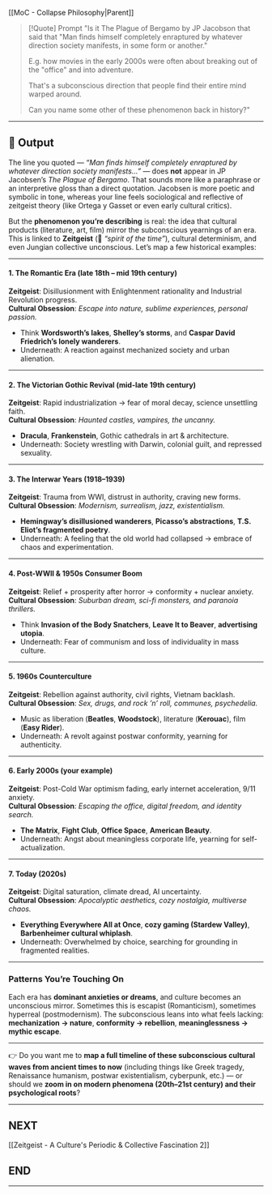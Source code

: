 [[MoC - Collapse Philosophy|Parent]]

> [!Quote] Prompt
> "Is it The Plague of Bergamo by JP Jacobson that said that "Man finds himself completely enraptured by whatever direction society manifests, in some form or another." 
> 
> E.g. how movies in the early 2000s were often about breaking out of the "office" and into adventure. 
> 
> That's a subconscious direction that people find their entire mind warped around. 
> 
> Can you name some other of these phenomenon back in history?"

---
## 🤖 Output

The line you quoted — _“Man finds himself completely enraptured by whatever direction society manifests…”_ — does **not** appear in JP Jacobsen’s _The Plague of Bergamo_. That sounds more like a paraphrase or an interpretive gloss than a direct quotation. Jacobsen is more poetic and symbolic in tone, whereas your line feels sociological and reflective of zeitgeist theory (like Ortega y Gasset or even early cultural critics).

But the **phenomenon you’re describing** is real: the idea that cultural products (literature, art, film) mirror the subconscious yearnings of an era. This is linked to **Zeitgeist** (📘 _“spirit of the time”_), cultural determinism, and even Jungian collective unconscious. Let’s map a few historical examples:

---

#### **1. The Romantic Era (late 18th – mid 19th century)**

**Zeitgeist**: Disillusionment with Enlightenment rationality and Industrial Revolution progress.  
**Cultural Obsession**: _Escape into nature, sublime experiences, personal passion._

- Think **Wordsworth’s lakes**, **Shelley’s storms**, and **Caspar David Friedrich’s lonely wanderers**.
- Underneath: A reaction against mechanized society and urban alienation.

---

#### **2. The Victorian Gothic Revival (mid-late 19th century)**

**Zeitgeist**: Rapid industrialization → fear of moral decay, science unsettling faith.  
**Cultural Obsession**: _Haunted castles, vampires, the uncanny._

- **Dracula**, **Frankenstein**, Gothic cathedrals in art & architecture.
- Underneath: Society wrestling with Darwin, colonial guilt, and repressed sexuality.

---

#### **3. The Interwar Years (1918–1939)**

**Zeitgeist**: Trauma from WWI, distrust in authority, craving new forms.  
**Cultural Obsession**: _Modernism, surrealism, jazz, existentialism._

- **Hemingway’s disillusioned wanderers**, **Picasso’s abstractions**, **T.S. Eliot’s fragmented poetry**.
- Underneath: A feeling that the old world had collapsed → embrace of chaos and experimentation.

---

#### **4. Post-WWII & 1950s Consumer Boom**

**Zeitgeist**: Relief + prosperity after horror → conformity + nuclear anxiety.  
**Cultural Obsession**: _Suburban dream, sci-fi monsters, and paranoia thrillers._

- Think **Invasion of the Body Snatchers**, **Leave It to Beaver**, **advertising utopia**.
- Underneath: Fear of communism and loss of individuality in mass culture.

---

#### **5. 1960s Counterculture**

**Zeitgeist**: Rebellion against authority, civil rights, Vietnam backlash.  
**Cultural Obsession**: _Sex, drugs, and rock ’n’ roll, communes, psychedelia._

- Music as liberation (**Beatles**, **Woodstock**), literature (**Kerouac**), film (**Easy Rider**).
- Underneath: A revolt against postwar conformity, yearning for authenticity.

---

#### **6. Early 2000s (your example)**

**Zeitgeist**: Post-Cold War optimism fading, early internet acceleration, 9/11 anxiety.  
**Cultural Obsession**: _Escaping the office, digital freedom, and identity search._

- **The Matrix**, **Fight Club**, **Office Space**, **American Beauty**.
- Underneath: Angst about meaningless corporate life, yearning for self-actualization.

---

#### **7. Today (2020s)**

**Zeitgeist**: Digital saturation, climate dread, AI uncertainty.  
**Cultural Obsession**: _Apocalyptic aesthetics, cozy nostalgia, multiverse chaos._

- **Everything Everywhere All at Once**, **cozy gaming (Stardew Valley)**, **Barbenheimer cultural whiplash**.
- Underneath: Overwhelmed by choice, searching for grounding in fragmented realities.

---

### **Patterns You’re Touching On**

Each era has **dominant anxieties or dreams**, and culture becomes an unconscious mirror. Sometimes this is escapist (Romanticism), sometimes hyperreal (postmodernism). The subconscious leans into what feels lacking: **mechanization → nature**, **conformity → rebellion**, **meaninglessness → mythic escape**.

---

👉 Do you want me to **map a full timeline of these subconscious cultural waves from ancient times to now** (including things like Greek tragedy, Renaissance humanism, postwar existentialism, cyberpunk, etc.) — or should we **zoom in on modern phenomena (20th–21st century) and their psychological roots**?

---
## NEXT
[[Zeitgeist - A Culture's Periodic & Collective Fascination 2]]

## END

---